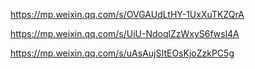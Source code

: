 https://mp.weixin.qq.com/s/OVGAUdLtHY-1UxXuTKZQrA

https://mp.weixin.qq.com/s/UiU-NdoqlZzWxyS6fwsl4A

https://mp.weixin.qq.com/s/uAsAujSItEOsKjoZzkPC5g